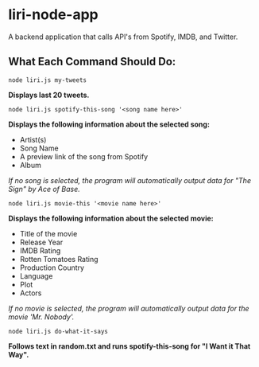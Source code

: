 # liri-node-app
A backend application that calls API's from Spotify, IMDB, and Twitter.

## What Each Command Should Do:

```node liri.js my-tweets```

**Displays last 20 tweets.**

```node liri.js spotify-this-song '<song name here>'```

**Displays the following information about the selected song:**
* Artist(s)
* Song Name
* A preview link of the song from Spotify
* Album

*If no song is selected, the program will automatically output data for "The Sign" by Ace of Base.*

```node liri.js movie-this '<movie name here>'```

**Displays the following information about the selected movie:**
* Title of the movie
* Release Year
* IMDB Rating
* Rotten Tomatoes Rating
* Production Country
* Language
* Plot
* Actors

*If no movie is selected, the program will automatically output data for the movie 'Mr. Nobody'.*

```node liri.js do-what-it-says```

**Follows text in random.txt and runs spotify-this-song for "I Want it That Way".**
